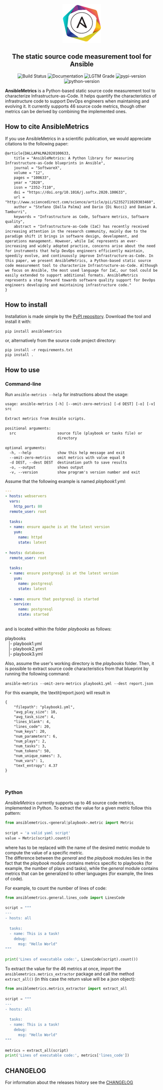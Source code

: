 <p align="center" width="100%">
    <img src="logo.png"> 
</p>


<h2 align="center">The static source code measurement tool for Ansible</h2>
<p align="center">
<a><img alt="Build Status" src="https://github.com/radon-h2020/radon-ansible-metrics/workflows/Build/badge.svg"></a>
<a><img alt="Documentation" src="https://github.com/radon-h2020/radon-ansible-metrics/workflows/Documentation/badge.svg"></a>
<a><img alt="LGTM Grade" src="https://img.shields.io/lgtm/grade/python/github/radon-h2020/radon-ansible-metrics"></a>
<a><img alt="pypi-version" src="https://img.shields.io/pypi/v/ansiblemetrics"></a>
<a><img alt="python-version" src="https://img.shields.io/pypi/pyversions/ansiblemetrics"></a>
</p>

**AnsibleMetrics** is a Python-based static source code measurement tool to characterize Infrastructure-as-Code.
It helps quantify the characteristics of infrastructure code to support DevOps engineers when maintaining and evolving it. 
It currently supports 46 source code metrics, though other metrics can be derived by combining the implemented ones.




## How to cite AnsibleMetrics

If you use AnsibleMetrics in a scientific publication, we would appreciate citations to the following paper:

```text
@article{DALLAPALMA2020100633,
    title = "AnsibleMetrics: A Python library for measuring Infrastructure-as-Code blueprints in Ansible",
    journal = "SoftwareX",
    volume = "12",
    pages = "100633",
    year = "2020",
    issn = "2352-7110",
    doi = "https://doi.org/10.1016/j.softx.2020.100633",
    url = "http://www.sciencedirect.com/science/article/pii/S2352711020303460",
    author = "Stefano {Dalla Palma} and Dario {Di Nucci} and Damian A. Tamburri",
    keywords = "Infrastructure as Code, Software metrics, Software quality",
    abstract = "Infrastructure-as-Code (IaC) has recently received increasing attention in the research community, mainly due to the paradigm shift it brings in software design, development, and operations management. However, while IaC represents an ever-increasing and widely adopted practice, concerns arise about the need for instruments that help DevOps engineers efficiently maintain, speedily evolve, and continuously improve Infrastructure-as-Code. In this paper, we present AnsibleMetrics, a Python-based static source code measurement tool to characterize Infrastructure-as-Code. Although we focus on Ansible, the most used language for IaC, our tool could be easily extended to support additional formats. AnsibleMetrics represents a step forward towards software quality support for DevOps engineers developing and maintaining infrastructure code."
}
```



## How to install

Installation is made simple by the [PyPI repository](https://pypi.org/project/ansiblemetrics).
Download the tool and install it with:

```pip install ansiblemetrics```

or, alternatively from the source code project directory:

```
pip install -r requirements.txt
pip install .
```


## How to use

### **Command-line**

Run ```ansible-metrics --help``` for instructions about the usage:

```
usage: ansible-metrics [-h] [--omit-zero-metrics] [-d DEST] [-o] [-v] src

Extract metrics from Ansible scripts.

positional arguments:
  src                   source file (playbook or tasks file) or
                        directory

optional arguments:
  -h, --help            show this help message and exit
  --omit-zero-metrics   omit metrics with value equal 0
  -d DEST, --dest DEST  destination path to save results
  -o, --output          shows output
  -v, --version         show program's version number and exit
```

Assume that the following example is named *playbook1.yml*:

```yaml
---
- hosts: webservers
  vars:
    http_port: 80
  remote_user: root

  tasks:
  - name: ensure apache is at the latest version
    yum:
      name: httpd
      state: latest
      
- hosts: databases
  remote_user: root

  tasks:
  - name: ensure postgresql is at the latest version
    yum:
      name: postgresql
      state: latest
      
  - name: ensure that postgresql is started
    service:
      name: postgresql
      state: started
      
```

and is located within the folder *playbooks* as follows:

playbooks <br>
&nbsp;&nbsp;&nbsp;|- playbook1.yml <br>
&nbsp;&nbsp;&nbsp;|- playbook2.yml <br>
&nbsp;&nbsp;&nbsp;|- playbook3.yml <br>


Also, assume the user's working directory is the *playbooks* folder. Then, it is possible to extract source code characteristics from that blueprint by running the following command:

```ansible-metrics --omit-zero-metrics playbook1.yml --dest report.json```

For this example, the \textit{report.json} will result in 

```
{
    "filepath": "playbook1.yml",
    "avg_play_size": 10,
    "avg_task_size": 4,
    "lines_blank": 4,
    "lines_code": 20,
    "num_keys": 20,
    "num_parameters": 6,
    "num_plays": 2,
    "num_tasks": 3,
    "num_tokens": 50,
    "num_unique_names": 3,
    "num_vars": 1,
    "text_entropy": 4.37
}
```

<br>

### **Python**

*AnsibleMetrics* currently supports up to 46 source code metrics, implemented in Python. 
To extract the value for a given metric follow this pattern:

```python
from ansiblemetrics.<general|playbook>.metric import Metric

script = 'a valid yaml script'
value = Metric(script).count()
```

where <metric> has to be replaced with the name of the desired metric module to compute the value of a specific metric. <br>
The difference between the *general* and the *playbook* modules lies in the fact that the *playbook* module contains metrics specific to playbooks (for example, the number of plays and tasks), while the *general* module contains metrics that can be generalized to other languages (for example, the lines of code).

For example, to count the number of lines of code:

```python
from ansiblemetrics.general.lines_code import LinesCode

script = """
---
- hosts: all

  tasks:
  - name: This is a task!
    debug:
      msg: "Hello World"
"""

print('Lines of executable code:', LinesCode(script).count())
```


To extract the value for the 46 metrics at once,  import the ```ansiblemetrics.metrics_extractor``` package and call the method ```extract_all()``` (in this case the return value will be a json object):

```python
from ansiblemetrics.metrics_extractor import extract_all

script = """
---
- hosts: all

  tasks:
  - name: This is a task!
    debug:
      msg: "Hello World"
"""

metrics = extract_all(script)
print('Lines of executable code:', metrics['lines_code'])
```


## CHANGELOG
For information about the releases history see the [CHANGELOG](CHANGELOG.md)
